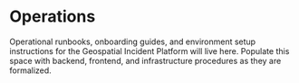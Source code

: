 # Operations

Operational runbooks, onboarding guides, and environment setup instructions for the Geospatial Incident Platform will live here. Populate this space with backend, frontend, and infrastructure procedures as they are formalized.
